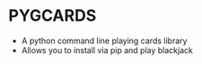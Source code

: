 # PYGCARDS
  * A python command line playing cards library
  * Allows you to install via pip and play blackjack

